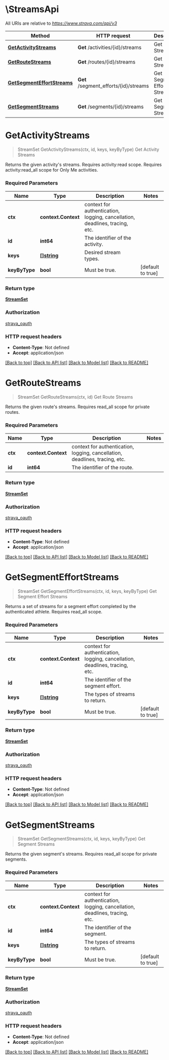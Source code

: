# \StreamsApi

All URIs are relative to *https://www.strava.com/api/v3*

Method | HTTP request | Description
------------- | ------------- | -------------
[**GetActivityStreams**](StreamsApi.md#GetActivityStreams) | **Get** /activities/{id}/streams | Get Activity Streams
[**GetRouteStreams**](StreamsApi.md#GetRouteStreams) | **Get** /routes/{id}/streams | Get Route Streams
[**GetSegmentEffortStreams**](StreamsApi.md#GetSegmentEffortStreams) | **Get** /segment_efforts/{id}/streams | Get Segment Effort Streams
[**GetSegmentStreams**](StreamsApi.md#GetSegmentStreams) | **Get** /segments/{id}/streams | Get Segment Streams


# **GetActivityStreams**
> StreamSet GetActivityStreams(ctx, id, keys, keyByType)
Get Activity Streams

Returns the given activity's streams. Requires activity:read scope. Requires activity:read_all scope for Only Me activities.

### Required Parameters

Name | Type | Description  | Notes
------------- | ------------- | ------------- | -------------
 **ctx** | **context.Context** | context for authentication, logging, cancellation, deadlines, tracing, etc.
  **id** | **int64**| The identifier of the activity. |
  **keys** | [**[]string**](string.md)| Desired stream types. |
  **keyByType** | **bool**| Must be true. | [default to true]

### Return type

[**StreamSet**](StreamSet.md)

### Authorization

[strava_oauth](../README.md#strava_oauth)

### HTTP request headers

 - **Content-Type**: Not defined
 - **Accept**: application/json

[[Back to top]](#) [[Back to API list]](../README.md#documentation-for-api-endpoints) [[Back to Model list]](../README.md#documentation-for-models) [[Back to README]](../README.md)

# **GetRouteStreams**
> StreamSet GetRouteStreams(ctx, id)
Get Route Streams

Returns the given route's streams. Requires read_all scope for private routes.

### Required Parameters

Name | Type | Description  | Notes
------------- | ------------- | ------------- | -------------
 **ctx** | **context.Context** | context for authentication, logging, cancellation, deadlines, tracing, etc.
  **id** | **int64**| The identifier of the route. |

### Return type

[**StreamSet**](StreamSet.md)

### Authorization

[strava_oauth](../README.md#strava_oauth)

### HTTP request headers

 - **Content-Type**: Not defined
 - **Accept**: application/json

[[Back to top]](#) [[Back to API list]](../README.md#documentation-for-api-endpoints) [[Back to Model list]](../README.md#documentation-for-models) [[Back to README]](../README.md)

# **GetSegmentEffortStreams**
> StreamSet GetSegmentEffortStreams(ctx, id, keys, keyByType)
Get Segment Effort Streams

Returns a set of streams for a segment effort completed by the authenticated athlete. Requires read_all scope.

### Required Parameters

Name | Type | Description  | Notes
------------- | ------------- | ------------- | -------------
 **ctx** | **context.Context** | context for authentication, logging, cancellation, deadlines, tracing, etc.
  **id** | **int64**| The identifier of the segment effort. |
  **keys** | [**[]string**](string.md)| The types of streams to return. |
  **keyByType** | **bool**| Must be true. | [default to true]

### Return type

[**StreamSet**](StreamSet.md)

### Authorization

[strava_oauth](../README.md#strava_oauth)

### HTTP request headers

 - **Content-Type**: Not defined
 - **Accept**: application/json

[[Back to top]](#) [[Back to API list]](../README.md#documentation-for-api-endpoints) [[Back to Model list]](../README.md#documentation-for-models) [[Back to README]](../README.md)

# **GetSegmentStreams**
> StreamSet GetSegmentStreams(ctx, id, keys, keyByType)
Get Segment Streams

Returns the given segment's streams. Requires read_all scope for private segments.

### Required Parameters

Name | Type | Description  | Notes
------------- | ------------- | ------------- | -------------
 **ctx** | **context.Context** | context for authentication, logging, cancellation, deadlines, tracing, etc.
  **id** | **int64**| The identifier of the segment. |
  **keys** | [**[]string**](string.md)| The types of streams to return. |
  **keyByType** | **bool**| Must be true. | [default to true]

### Return type

[**StreamSet**](StreamSet.md)

### Authorization

[strava_oauth](../README.md#strava_oauth)

### HTTP request headers

 - **Content-Type**: Not defined
 - **Accept**: application/json

[[Back to top]](#) [[Back to API list]](../README.md#documentation-for-api-endpoints) [[Back to Model list]](../README.md#documentation-for-models) [[Back to README]](../README.md)
